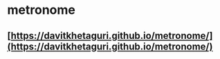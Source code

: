 # metronome
## [https://davitkhetaguri.github.io/metronome/](https://davitkhetaguri.github.io/metronome/)

